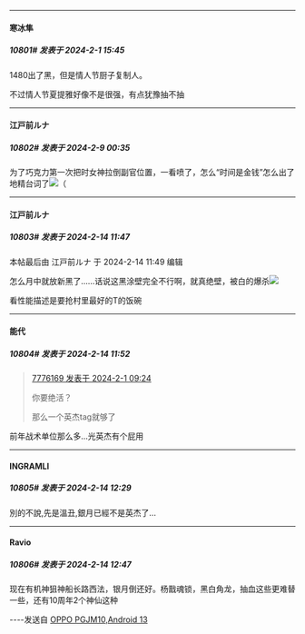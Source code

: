*****

####  寒冰隼  
##### 10801#       发表于 2024-2-1 15:45

1480出了黑，但是情人节厨子复制人。

不过情人节夏提雅好像不是很强，有点犹豫抽不抽

*****

####  江戸前ルナ  
##### 10802#       发表于 2024-2-9 00:35

为了巧克力第一次把时女神拉倒副官位置，一看喷了，怎么“时间是金钱”怎么出了地精台词了<img src="https://static.saraba1st.com/image/smiley/face2017/066.png" referrerpolicy="no-referrer">（

*****

####  江戸前ルナ  
##### 10803#       发表于 2024-2-14 11:47

 本帖最后由 江戸前ルナ 于 2024-2-14 11:49 编辑 

怎么月中就放新黑了……话说这黑涂壁完全不行啊，就真绝壁，被白的爆杀<img src="https://static.saraba1st.com/image/smiley/face2017/066.png" referrerpolicy="no-referrer">

看性能描述是要抢村里最好的T的饭碗

*****

####  能代  
##### 10804#       发表于 2024-2-14 11:52

<blockquote><a href="httphttps://bbs.saraba1st.com/2b/forum.php?mod=redirect&amp;goto=findpost&amp;pid=63848677&amp;ptid=1531637" target="_blank">7776169 发表于 2024-2-1 09:24</a>

你要绝活？

那么一个英杰tag就够了</blockquote>
前年战术单位那么多...光英杰有个屁用


*****

####  INGRAMLI  
##### 10805#       发表于 2024-2-14 12:29

別的不說,先是溫丑,銀月已經不是英杰了...


*****

####  Ravio  
##### 10806#       发表于 2024-2-14 12:47

现在有机神狙神船长路西法，银月倒还好。杨戬魂锁，黑白角龙，抽血这些更难替一些，还有10周年2个神仙这种

----发送自 [OPPO PGJM10,Android 13](http://stage1.5j4m.com/?1.37)

